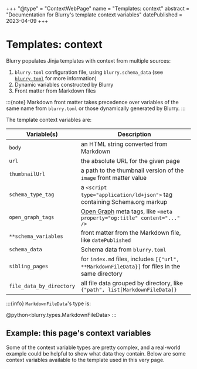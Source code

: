 +++
"@type" = "ContextWebPage"
name = "Templates: context"
abstract = "Documentation for Blurry's template context variables"
datePublished = 2023-04-09
+++

# Templates: context

Blurry populates Jinja templates with context from multiple sources:

1. `blurry.toml` configuration file, using `blurry.schema_data` (see [`blurry.toml`](../configuration/blurry.toml.md) for more information)
2. Dynamic variables constructed by Blurry
3. Front matter from Markdown files

:::{note}
Markdown front matter takes precedence over variables of the same name from `blurry.toml` or those dynamically generated by Blurry.
:::

The template context variables are:

| Variable(s)              | Description                                                                                    |
| ------------------------ | ---------------------------------------------------------------------------------------------- |
| `body`                   | an HTML string converted from Markdown                                                         |
| `url`                    | the absolute URL for the given page                                                            |
| `thumbnailUrl`           | a path to the thumbnail version of the `image` front matter value                              |
| `schema_type_tag`        | a `<script type="application/ld+json">` tag containing Schema.org markup                       |
| `open_graph_tags`        | [Open Graph](https://ogp.me/) meta tags, like `<meta property="og:title" content="..." />`     |
| `**schema_variables`     | front matter from the Markdown file, like `datePublished`                                      |
| `schema_data`            | Schema data from `blurry.toml`                                                                 |
| `sibling_pages`          | for `index.md` files, includes `[{"url", **MarkdownFileData}]` for files in the same directory |
| `file_data_by_directory` | all file data grouped by directory, like `{"path", list[MarkdownFileData]}`                    |

:::{info}
`MarkdownFileData`'s type is:

@python<blurry.types.MarkdownFileData>
:::

## Example: this page's context variables

Some of the context variable types are pretty complex, and a real-world example could be helpful to show what data they contain.
Below are some context variables available to the template used in this very page.
